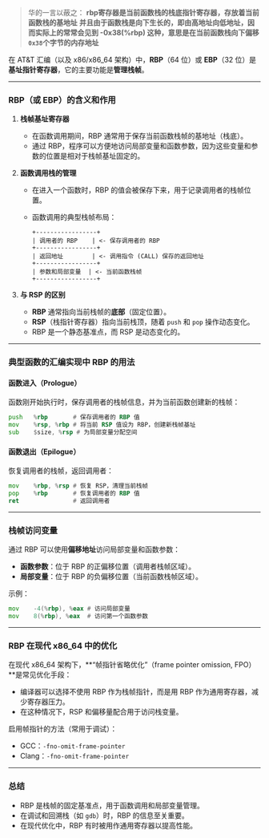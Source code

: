 > 华的一言以蔽之：
> **rbp寄存器是当前函数栈的栈底指针寄存器，存放着当前函数栈的基地址**
> **并且由于函数栈是向下生长的，即由高地址向低地址，因而实际上的常常会见到 -0x38(%rbp) 这种，意思是在当前函数栈向下偏移`0x38`个字节的内存地址**

在 AT&T 汇编（以及 x86/x86_64 架构）中，**RBP**（64 位）或 **EBP**（32 位）是**基址指针寄存器**，它的主要功能是**管理栈帧**。

---

### **RBP（或 EBP）的含义和作用**

1. **栈帧基址寄存器**
    
    - 在函数调用期间，RBP 通常用于保存当前函数栈帧的基地址（栈底）。
    - 通过 RBP，程序可以方便地访问局部变量和函数参数，因为这些变量和参数的位置是相对于栈帧基址固定的。
2. **函数调用栈的管理**
    
    - 在进入一个函数时，RBP 的值会被保存下来，用于记录调用者的栈帧位置。
    - 函数调用的典型栈帧布局：
        
        ```
        +-----------------+
        | 调用者的 RBP    | <- 保存调用者的 RBP
        +-----------------+
        | 返回地址        | <- 调用指令 (CALL) 保存的返回地址
        +-----------------+
        | 参数和局部变量  | <- 当前函数栈帧
        +-----------------+
        ```
        
3. **与 RSP 的区别**
    
    - **RBP** 通常指向当前栈帧的**底部**（固定位置）。
    - **RSP**（栈指针寄存器）指向当前栈顶，随着 `push` 和 `pop` 操作动态变化。
    - RBP 是一个静态基准点，而 RSP 是动态变化的。

---

### **典型函数的汇编实现中 RBP 的用法**

#### **函数进入（Prologue）**

函数刚开始执行时，保存调用者的栈帧信息，并为当前函数创建新的栈帧：

```asm
push   %rbp       # 保存调用者的 RBP 值
mov    %rsp, %rbp # 将当前 RSP 值设为 RBP，创建新栈帧基址
sub    $size, %rsp # 为局部变量分配空间
```

#### **函数退出（Epilogue）**

恢复调用者的栈帧，返回调用者：

```asm
mov    %rbp, %rsp # 恢复 RSP，清理当前栈帧
pop    %rbp       # 恢复调用者的 RBP 值
ret               # 返回调用者
```

---

### **栈帧访问变量**

通过 RBP 可以使用**偏移地址**访问局部变量和函数参数：

- **函数参数**：位于 RBP 的正偏移位置（调用者栈帧区域）。
- **局部变量**：位于 RBP 的负偏移位置（当前函数栈帧区域）。

示例：

```asm
mov    -4(%rbp), %eax # 访问局部变量
mov    8(%rbp), %eax  # 访问第一个函数参数
```

---

### **RBP 在现代 x86_64 中的优化**

在现代 x86_64 架构下，**“帧指针省略优化”（frame pointer omission, FPO）**是常见优化手段：

- 编译器可以选择不使用 RBP 作为栈帧指针，而是用 RBP 作为通用寄存器，减少寄存器压力。
- 在这种情况下，RSP 和偏移量配合用于访问栈变量。

启用帧指针的方法（常用于调试）：

- GCC：`-fno-omit-frame-pointer`
- Clang：`-fno-omit-frame-pointer`

---

### **总结**

- RBP 是栈帧的固定基准点，用于函数调用和局部变量管理。
- 在调试和回溯栈（如 `gdb`）时，RBP 的信息至关重要。
- 在现代优化中，RBP 有时被用作通用寄存器以提高性能。